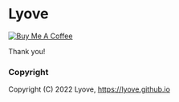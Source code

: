 # Lyove

<a href="https://www.paypal.me/chzng" target="_blank"><img src="https://www.buymeacoffee.com/assets/img/custom_images/orange_img.png" alt="Buy Me A Coffee" style="height: auto !important;width: auto !important;" ></a>

Thank you!


### Copyright

Copyright (C) 2022 Lyove, https://lyove.github.io
